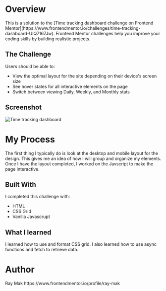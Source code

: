 <h1>Overview</h1>
This is a solution to the [Time tracking dashboard challenge on Frontend Mentor](https://www.frontendmentor.io/challenges/time-tracking-dashboard-UIQ7167Jw). Frontend Mentor challenges help you improve your coding skills by building realistic projects. 
<h2>The Challenge</h2>
Users should be able to:

- View the optimal layout for the site depending on their device's screen size
- See hover states for all interactive elements on the page
- Switch between viewing Daily, Weekly, and Monthly stats

<h2>Screenshot</h2>
<img src="https://github.com/ray-mak/time-tracking-dashboard/assets/154634286/c0dbb7ae-3420-4a52-afad-91581eb4645c" alt="Time tracking dashboard"/>

<h1>My Process</h1>
<p>The first thing I typically do is look at the desktop and mobile layout for the design. This gives me an idea of how I will group and organize my elements. Once I have the layout completed, I worked on the Javscript to make the page interactive.</p>

<h2>Built With</h2>
I completed this challenge with: 

- HTML
- CSS Grid
- Vanilla Javascrupt


<h2>What I learned</h2>
<p>I learned how to use and format CSS grid. I also learned how to use async functions and fetch to retrieve data.</p>

<h1>Author</h1>
Ray Mak
https://www.frontendmentor.io/profile/ray-mak
